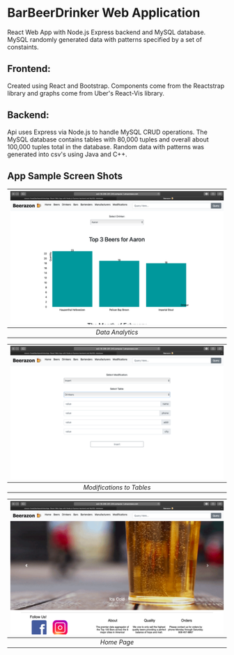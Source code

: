 # BarBeerDrinker Web Application
React Web App with Node.js Express backend and MySQL database. MySQL randomly generated data with patterns specified by a set of constaints.

## Frontend:
Created using React and Bootstrap. Components come from the Reactstrap library and graphs come from Uber's React-Vis library.

## Backend:
Api uses Express via Node.js to handle MySQL CRUD operations. The MySQL database contains tables with 80,000 tuples and overall about 100,000 tuples total in the database. Random data with patterns was generated into csv's using Java and C++.

## App Sample Screen Shots

| ![Alt text](/appScreenShots/graphs.png?raw=true) |
|:--:|
| *Data Analytics* |

| ![Alt text](/appScreenShots/modifications.png?raw=true) |
|:--:|
| *Modifications to Tables* |

| ![Alt text](/appScreenShots/home.png?raw=true) |
|:--:|
| *Home Page* |
